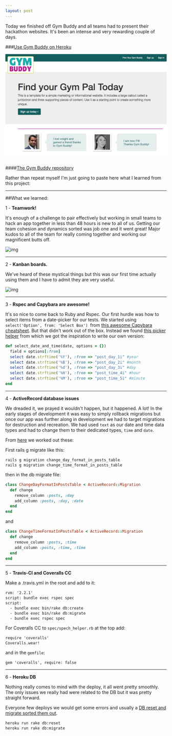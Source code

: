 ```yaml
---
layout: post
---
```

Today we finished off Gym Buddy and all teams had to present their hackathon websites.  It's been an intense and very rewarding couple of days.

###[Use Gym Buddy on Heroku](https://gympal.herokuapp.com/)

![gymbuddy landing page](https://github.com/sanjsanj/gymbuddy/raw/master/public/landing.png?raw=true)

####[The Gym Buddy repository](https://github.com/sanjsanj/gymbuddy)

<!--more-->

Rather than repeat myself I'm just going to paste here what I learned from this project:

-------------------

##What we learned:

1 - **Teamwork!**

It's enough of a challenge to pair effectively but working in small teams to hack an app together in less than 48 hours is new to all of us.  Getting our team cohesion and dynamics sorted was job one and it went great!  Major kudos to all of the team for really coming together and working our magnificent butts off.

![img]()

-------------

2 - **Kanban boards.**

We've heard of these mystical things but this was our first time actually using them and I have to admit they are very useful.

![img]()

---------------

3 - **Rspec and Capybara are awesome!**

It's so nice to come back to Ruby and Rspec.  Our first hurdle was how to select items from a date-picker for our tests.  We started using `select('Option', from: 'Select Box')
`from [this awesome Capybara cheatsheet](https://www.launchacademy.com/codecabulary/learn-test-driven-development/rspec/capybara-cheat-sheet).  But that didn't work out of the box.  Instead we found [this picker helper](http://markgandolfo.com/blog/2013/11/17/date-and-time-helper-with-rspec-and-capybara/) from which we got the inspiration to write our own version:

```ruby
def select_date_and_time(date, options = {})
  field = options[:from]
  select date.strftime('%Y'), :from => "post_day_1i" #year
  select date.strftime('%B'), :from => "post_day_2i" #month
  select date.strftime('%d'), :from => "post_day_3i" #day
  select date.strftime('%H'), :from => "post_time_4i" #hour
  select date.strftime('%M'), :from => "post_time_5i" #minute
end
```

----------------

4 - **ActiveRecord database issues**

We dreaded it, we prayed it wouldn't happen, but it happened.  A lot!  In the early stages of development it was easy to simply rollback migrations but once our app was further along in development we had to target migrations for destruction and recreation.  We had used `text` as our date and time data types and had to change them to their dedicated types, `time` and `date`.

From [here](http://stackoverflow.com/questions/5191405/change-a-column-type-from-date-to-datetime-during-ror-migration) we worked out these:

First rails g migrate like this:

```
rails g migration change_day_format_in_posts_table
rails g migration change_time_format_in_posts_table
```

then in the db migrate file:

```ruby
class ChangeDayFormatInPostsTable < ActiveRecord::Migration
  def change
    remove_column :posts, :day
    add_column :posts, :day, :date
  end
end
```

and

```ruby
class ChangeTimeFormatInPostsTable < ActiveRecord::Migration
  def change
    remove_column :posts, :time
    add_column :posts, :time, :time
  end
end
```

-----------------

5 - **Travis-CI and Coveralls CC**

Make a .travis.yml in the root and add to it:

```
rvm: '2.2.1'
script: bundle exec rspec spec
script:
  - bundle exec bin/rake db:create
  - bundle exec bin/rake db:migrate
  - bundle exec rspec spec
```

For Coveralls CC to `spec/spech_helper.rb` at the top add:

```
require 'coveralls'
Coveralls.wear!
```

and in the `gemfile`:

```
gem 'coveralls', require: false
```

-------------

6 - **Heroku DB**

Nothing really comes to mind with the deploy, it all went pretty smoothly.  The only issues we really had were related to the DB but it was pretty straight forward.

Everyone few deploys we would get some errors and usually a [DB reset and migrate sorted them out](http://stackoverflow.com/questions/5450930/heroku-postgres-error-pgerror-error-relation-organizations-does-not-exist).

```
heroku run rake db:reset
heroku run rake db:migrate
```
